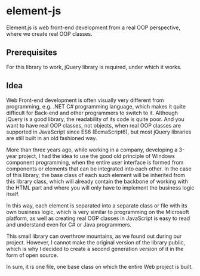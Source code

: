 # element-js

Element.js is web front-end development from a real OOP perspective, where we create real OOP classes.

## Prerequisites

For this library to work, jQuery library is required, under which it works.

## Idea

Web Front-end development is often visually very different from programming, e.g. .NET C# programming language, which makes it quite difficult for Back-end and other programmers to switch to it. Although jQuery is a good library, the readability of its code is quite poor. And you want to have real OOP classes, not objects, when real OOP classes are supported in JavaScript since ES6 (EcmaScript6), but most jQuery libraries are still built in an old fashioned way.

More than three years ago, while working in a company, developing a 3-year project, I had the idea to use the good old principle of Windows component programming, when the entire user interface is formed from components or elements that can be integrated into each other. In the case of this library, the base class of each such element will be inherited from this library class, which will already contain the backbone of working with the HTML part and where you will only have to implement the business logic itself.

In this way, each element is separated into a separate class or file with its own business logic, which is very similar to programming on the Microsoft platform, as well as creating real OOP classes in JavaScript is easy to read and understand even for C# or Java programmers.

This small library can overthrow mountains, as we found out during our project. However, I cannot make the original version of the library public, which is why I decided to create a second generation version of it in the form of open source.

In sum, it is one file, one base class on which the entire Web project is built.
